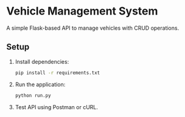 # Vehicle Management System

A simple Flask-based API to manage vehicles with CRUD operations.

## Setup
1. Install dependencies:
   ```bash
   pip install -r requirements.txt
   ```
2. Run the application:
   ```bash
   python run.py
   ```
3. Test API using Postman or cURL.
